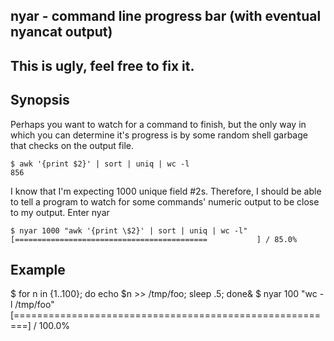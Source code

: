 nyar - command line progress bar (with eventual nyancat output)
---------------------------------------------------------------

## This is ugly, feel free to fix it.

## Synopsis

Perhaps you want to watch for a command to finish, but the only way in
which you can determine it's progress is by some random shell garbage
that checks on the output file.

    $ awk '{print $2}' | sort | uniq | wc -l
    856

I know that I'm expecting 1000 unique field #2s. Therefore, I should be
able to tell a program to watch for some commands' numeric output to be
close to my output. Enter nyar

    $ nyar 1000 "awk '{print \$2}' | sort | uniq | wc -l"
    [===========================================           ] / 85.0%

## Example

  $ for n in {1..100}; do echo $n >> /tmp/foo; sleep .5; done&
  $ nyar 100 "wc -l /tmp/foo"
  [========================================================] / 100.0%
